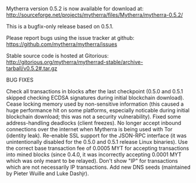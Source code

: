 Mytherra version 0.5.2 is now available for download at:
http://sourceforge.net/projects/mytherra/files/Mytherra/mytherra-0.5.2/

This is a bugfix-only release based on 0.5.1.

Please report bugs using the issue tracker at github:
https://github.com/mytherra/mytherra/issues

Stable source code is hosted at Gitorious:
http://gitorious.org/mytherra/mytherrad-stable/archive-tarball/v0.5.2#.tar.gz

BUG FIXES

Check all transactions in blocks after the last checkpoint (0.5.0 and 0.5.1 skipped checking ECDSA signatures during initial blockchain download).
Cease locking memory used by non-sensitive information (this caused a huge performance hit on some platforms, especially noticable during initial blockchain download; this was
not a security vulnerability).
Fixed some address-handling deadlocks (client freezes).
No longer accept inbound connections over the internet when Mytherra is being used with Tor (identity leak).
Re-enable SSL support for the JSON-RPC interface (it was unintentionally disabled for the 0.5.0 and 0.5.1 release Linux binaries).
Use the correct base transaction fee of 0.0005 MYT for accepting transactions into mined blocks (since 0.4.0, it was incorrectly accepting 0.0001 MYT which was only meant to be relayed).
Don't show "IP" for transactions which are not necessarily IP transactions.
Add new DNS seeds (maintained by Pieter Wuille and Luke Dashjr).
